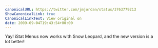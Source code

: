 ```yaml
---
canonicalURL: https://twitter.com/jmjordan/status/3763779213
ShowCanonicalLink: true
CanonicalLinkText: View original on
date: 2009-09-04T19:43:54+00:00
---
```

Yay! iStat Menus now works with Snow Leopard, and the new version is a lot better!